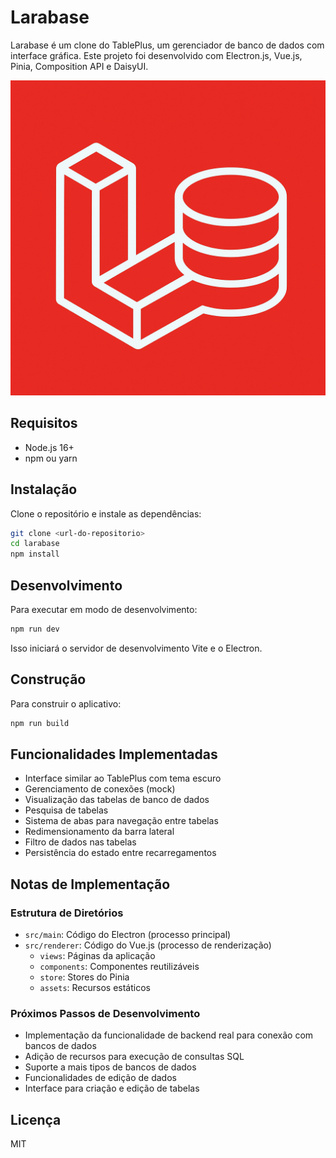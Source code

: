 # Larabase

Larabase é um clone do TablePlus, um gerenciador de banco de dados com interface gráfica. Este projeto foi desenvolvido com Electron.js, Vue.js, Pinia, Composition API e DaisyUI.

![Larabase Logo](./src/renderer/assets/larabase-logo.png)

## Requisitos

- Node.js 16+
- npm ou yarn

## Instalação

Clone o repositório e instale as dependências:

```bash
git clone <url-do-repositorio>
cd larabase
npm install
```

## Desenvolvimento

Para executar em modo de desenvolvimento:

```bash
npm run dev
```

Isso iniciará o servidor de desenvolvimento Vite e o Electron.

## Construção

Para construir o aplicativo:

```bash
npm run build
```

## Funcionalidades Implementadas

- Interface similar ao TablePlus com tema escuro
- Gerenciamento de conexões (mock)
- Visualização das tabelas de banco de dados
- Pesquisa de tabelas
- Sistema de abas para navegação entre tabelas
- Redimensionamento da barra lateral
- Filtro de dados nas tabelas
- Persistência do estado entre recarregamentos

## Notas de Implementação

### Estrutura de Diretórios

- `src/main`: Código do Electron (processo principal)
- `src/renderer`: Código do Vue.js (processo de renderização)
  - `views`: Páginas da aplicação
  - `components`: Componentes reutilizáveis
  - `store`: Stores do Pinia
  - `assets`: Recursos estáticos

### Próximos Passos de Desenvolvimento

- Implementação da funcionalidade de backend real para conexão com bancos de dados
- Adição de recursos para execução de consultas SQL
- Suporte a mais tipos de bancos de dados
- Funcionalidades de edição de dados
- Interface para criação e edição de tabelas

## Licença

MIT
